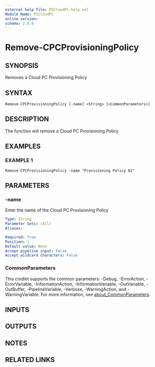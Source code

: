 ```yaml
---
external help file: PSCloudPC-help.xml
Module Name: PSCloudPC
online version:
schema: 2.0.0
---
```


# Remove-CPCProvisioningPolicy

## SYNOPSIS
Removes a Cloud PC Provisioning Policy

## SYNTAX

```
Remove-CPCProvisioningPolicy [-name] <String> [<CommonParameters>]
```

## DESCRIPTION
The function will remove a Cloud PC Provisioning Policy

## EXAMPLES

### EXAMPLE 1
```
Remove-CPCProvisioningPolicy -name "Provisioning Policy 01"
```

## PARAMETERS

### -name
Enter the name of the Cloud PC Provisioning Policy

```yaml
Type: String
Parameter Sets: (All)
Aliases:

Required: True
Position: 1
Default value: None
Accept pipeline input: False
Accept wildcard characters: False
```

### CommonParameters
This cmdlet supports the common parameters: -Debug, -ErrorAction, -ErrorVariable, -InformationAction, -InformationVariable, -OutVariable, -OutBuffer, -PipelineVariable, -Verbose, -WarningAction, and -WarningVariable. For more information, see [about_CommonParameters](http://go.microsoft.com/fwlink/?LinkID=113216).

## INPUTS

## OUTPUTS

## NOTES

## RELATED LINKS
